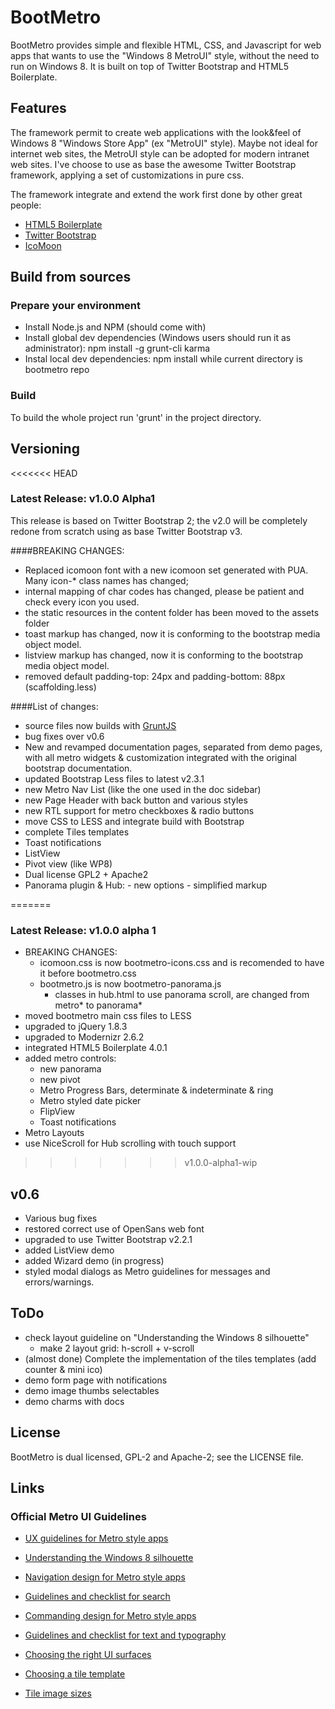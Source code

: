 # BootMetro


BootMetro provides simple and flexible HTML, CSS, and Javascript for web apps that wants to use the "Windows 8 MetroUI" style, without the need to run on Windows 8.
It is built on top of Twitter Bootstrap and HTML5 Boilerplate.


## Features
The framework permit to create web applications with the look&feel of Windows 8 "Windows Store App" (ex "MetroUI" style).
Maybe not ideal for internet web sites, the MetroUI style can be adopted for modern intranet web sites.
I've choose to use as base the awesome Twitter Bootstrap framework, applying a set of customizations in pure css.


The framework integrate and extend the work first done by other great people:
   - [HTML5 Boilerplate](http://html5boilerplate.com/)
   - [Twitter Bootstrap](http://twitter.github.com/bootstrap)
   - [IcoMoon](http://keyamoon.com/icomoon/#toHome)

## Build from sources

### Prepare your environment
* Install Node.js and NPM (should come with)
* Install global dev dependencies (Windows users should run it as administrator): npm install -g grunt-cli karma
* Instal local dev dependencies: npm install while current directory is bootmetro repo

### Build
To build the whole project run 'grunt' in the project directory.

## Versioning

<<<<<<< HEAD
### Latest Release: v1.0.0 Alpha1
This release is based on Twitter Bootstrap 2; the v2.0 will be completely redone from scratch using as base Twitter Bootstrap v3.

####BREAKING CHANGES:
- Replaced icomoon font with a new icomoon set generated with PUA. Many icon-* class names has changed;
- internal mapping of char codes has changed, please be patient and check every icon you used.
- the static resources in the content folder has been moved to the assets folder
- toast markup has changed, now it is conforming to the bootstrap media object model.
- listview markup has changed, now it is conforming to the bootstrap media object model.
- removed default padding-top: 24px and padding-bottom: 88px (scaffolding.less)

####List of changes:
- source files now builds with [GruntJS](http://gruntjs.com/)
- bug fixes over v0.6
- New and revamped documentation pages, separated from demo pages, with all metro widgets & customization integrated with the original bootstrap documentation.
- updated Bootstrap Less files to latest v2.3.1
- new Metro Nav List (like the one used in the doc sidebar)
- new Page Header with back button and various styles
- new RTL support for metro checkboxes & radio buttons
- move CSS to LESS and integrate build with Bootstrap
- complete Tiles templates
- Toast notifications
- ListView
- Pivot view (like WP8)
- Dual license GPL2 + Apache2
- Panorama plugin & Hub:
      - new options
      - simplified markup

=======
### Latest Release: v1.0.0 alpha 1
* BREAKING CHANGES:
   * icomoon.css is now bootmetro-icons.css and is recomended to have it before bootmetro.css
   * bootmetro.js is now bootmetro-panorama.js
      * classes in hub.html to use panorama scroll, are changed from metro* to panorama*
* moved bootmetro main css files to LESS
* upgraded to jQuery 1.8.3
* upgraded to Modernizr 2.6.2
* integrated HTML5 Boilerplate 4.0.1
* added metro controls:
   * new panorama
   * new pivot
   * Metro Progress Bars, determinate & indeterminate & ring
   * Metro styled date picker
   * FlipView
   * Toast notifications
* Metro Layouts
* use NiceScroll for Hub scrolling with touch support
>>>>>>> v1.0.0-alpha1-wip

## v0.6
* Various bug fixes
* restored correct use of OpenSans web font
* upgraded to use Twitter Bootstrap v2.2.1
* added ListView demo
* added Wizard demo (in progress)
* styled modal dialogs as Metro guidelines for messages and errors/warnings.

## ToDo

* check layout guideline on "Understanding the Windows 8 silhouette"
   * make 2 layout grid: h-scroll + v-scroll
* (almost done) Complete the implementation of the tiles templates (add counter & mini ico)
* demo form page with notifications
* demo image thumbs selectables
* demo charms with docs

## License
BootMetro is dual licensed, GPL-2 and Apache-2; see the LICENSE file.

## Links

### Official Metro UI Guidelines

* [UX guidelines for Metro style apps](http://msdn.microsoft.com/en-us/library/windows/apps/hh465424)

* [Understanding the Windows 8 silhouette](http://msdn.microsoft.com/en-us/library/windows/apps/hh872191)

* [Navigation design for Metro style apps](http://msdn.microsoft.com/en-us/library/windows/apps/hh761500)

* [Guidelines and checklist for search](http://msdn.microsoft.com/en-us/library/windows/apps/hh465233)

* [Commanding design for Metro style apps](http://msdn.microsoft.com/en-us/library/windows/apps/hh761499)

* [Guidelines and checklist for text and typography](http://msdn.microsoft.com/en-us/library/windows/apps/hh700394)

* [Choosing the right UI surfaces]( http://msdn.microsoft.com/en-us/library/windows/apps/hh465304)

* [Choosing a tile template](http://msdn.microsoft.com/en-us/library/windows/apps/hh761491.aspx)
   
* [Tile image sizes](http://msdn.microsoft.com/en-us/library/windows/apps/hh781198.aspx)

